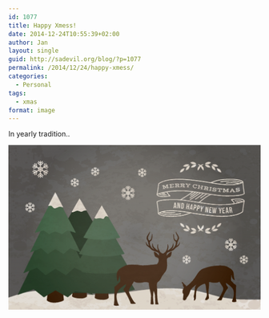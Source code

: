 ```yaml
---
id: 1077
title: Happy Xmess!
date: 2014-12-24T10:55:39+02:00
author: Jan
layout: single
guid: http://sadevil.org/blog/?p=1077
permalink: /2014/12/24/happy-xmess/
categories:
  - Personal
tags:
  - xmas
format: image
---
```

In yearly tradition..

[![MerryXmas2014](/assets/images/2014/12/MerryXmas2014-1024x665.png "MerryXmas2014")](/assets/images/2014/12/MerryXmas2014.png)
